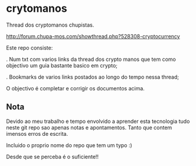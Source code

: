 # crytomanos
Thread dos cryptomanos chupistas.

http://forum.chupa-mos.com/showthread.php?528308-cryptocurrency

Este repo consiste:

  . Num txt com varios links da thread dos crypto manos que tem como objectivo um guia bastante basico em crypto;
  
  . Bookmarks de varios links postados ao longo do tempo nessa thread;
  

O objectivo é completar e corrigir os documentos acima.

## Nota 
  Devido ao meu trabalho e tempo envolvido a aprender esta tecnologia tudo  neste git repo sao apenas notas e apontamentos.
  Tanto que contem imensos erros de escrita.

  Incluido o proprio nome do repo que tem um typo :)

  Desde que se perceba é o suficiente!!
